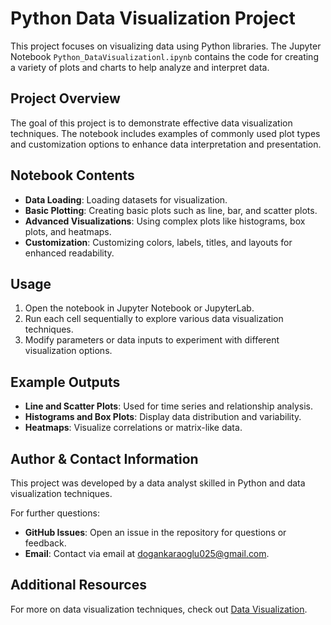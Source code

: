# Python Data Visualization Project

This project focuses on visualizing data using Python libraries. The Jupyter Notebook `Python_DataVisualizationl.ipynb` contains the code for creating a variety of plots and charts to help analyze and interpret data.

## Project Overview

The goal of this project is to demonstrate effective data visualization techniques. The notebook includes examples of commonly used plot types and customization options to enhance data interpretation and presentation.

## Notebook Contents

- **Data Loading**: Loading datasets for visualization.
- **Basic Plotting**: Creating basic plots such as line, bar, and scatter plots.
- **Advanced Visualizations**: Using complex plots like histograms, box plots, and heatmaps.
- **Customization**: Customizing colors, labels, titles, and layouts for enhanced readability.

## Usage

1. Open the notebook in Jupyter Notebook or JupyterLab.
2. Run each cell sequentially to explore various data visualization techniques.
3. Modify parameters or data inputs to experiment with different visualization options.

## Example Outputs

- **Line and Scatter Plots**: Used for time series and relationship analysis.
- **Histograms and Box Plots**: Display data distribution and variability.
- **Heatmaps**: Visualize correlations or matrix-like data.

## Author & Contact Information

This project was developed by a data analyst skilled in Python and data visualization techniques.

For further questions:
- **GitHub Issues**: Open an issue in the repository for questions or feedback.
- **Email**: Contact via email at [dogankaraoglu025@gmail.com](mailto:dogankaraoglu025@gmail.com).

## Additional Resources

For more on data visualization techniques, check out [Data Visualization](https://github.com/Necodk/Data-Analysis-Projects/blob/main/Python/Python_DataVisualizationl.ipynb).
